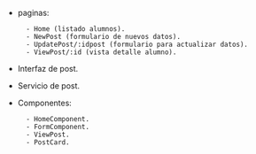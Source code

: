 - paginas:

        - Home (listado alumnos).
        - NewPost (formulario de nuevos datos).
        - UpdatePost/:idpost (formulario para actualizar datos).
        - ViewPost/:id (vista detalle alumno).

- Interfaz de post.

- Servicio de post.

- Componentes:

        - HomeComponent.
        - FormComponent.
        - ViewPost.
        - PostCard.
